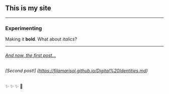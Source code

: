 ## This is my site

--------

### Experimenting 


Making it **bold**. What about *italics*?

--------

###### [And now, the first post...](https://filamarisol.github.io/Spiro_post)


###### [Second post!] (https://filamarisol.github.io/Digital%20Identities.md)


:sparkles: :sparkles: :sparkles: :rocket: 

